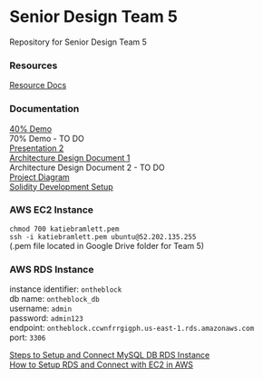 # Senior Design Team 5
Repository for Senior Design Team 5

### Resources
[Resource Docs](/RESOURCES)

### Documentation
[40% Demo](/DOCS/Group%205%2040%25%20Demo.pdf)<br>
70% Demo - TO DO<br>
[Presentation 2](/DOCS/Group%205%20Presentation%202.pdf)<br>
[Architecture Design Document 1](/DOCS/Team%205%20ArchitectureDesign%20Assignment.pdf)<br>
Architecture Design Document 2 - TO DO<br>
[Project Diagram](/DOCS/Team5-ProjectDiagrams.md)<br>
[Solidity Development Setup](/DOCS/Solidity-Dev.md)<br>

### AWS EC2 Instance
`chmod 700 katiebramlett.pem`<br>
`ssh -i katiebramlett.pem ubuntu@52.202.135.255`<br>
(.pem file located in Google Drive folder for Team 5)<br>

### AWS RDS Instance
instance identifier: `ontheblock`<br>
db name: `ontheblock_db`<br>
username: `admin`<br>
password: `admin123`<br>
endpoint: `ontheblock.ccwnfrrgigph.us-east-1.rds.amazonaws.com`<br>
port: `3306`<br>

[Steps to Setup and Connect MySQL DB RDS Instance](https://aws.amazon.com/getting-started/hands-on/create-mysql-db/)<br>
[How to Setup RDS and Connect with EC2 in AWS](https://www.cloudbooklet.com/how-to-setup-rds-and-connect-with-ec2-in-aws/#:~:text=Configure%20RDS%20to%20allow%20connections,assigned%20to%20your%20RDS%20instance)<br>
